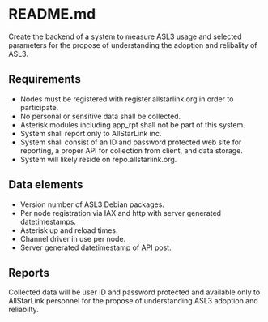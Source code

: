 # README.md

Create the backend of a system to measure ASL3 usage and selected parameters for the propose of understanding the adoption and relibality of ASL3.

## Requirements
- Nodes must be registered with register.allstarlink.org in order to participate.
- No personal or sensitive data shall be collected.
- Asterisk modules including app_rpt shall not be part of this system.
- System shall report only to AllStarLink inc.
- System shall consist of an ID and password protected web site for reporting, a proper API for collection from client, and data storage.
- System will likely reside on repo.allstarlink.org.

## Data elements
- Version number of ASL3 Debian packages.
- Per node registration via IAX and http with server generated datetimestamps.
- Asterisk up and reload times.
- Channel driver in use per node.
- Server generated datetimestamp of API post.  

## Reports
Collected data will be user ID and password protected and available only to AllStarLink personnel for the propose of understanding ASL3 adoption and reliabilty.
